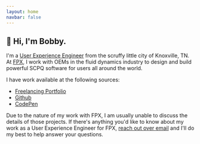 ```yaml
---
layout: home
navbar: false
---
```


## 👋 Hi, I'm Bobby.

I'm a [User Experience Engineer](/what-i-do/) from the scruffy little city of
Knoxville, TN. At [FPX](https://www.fpx.com/), I work with OEMs in the fluid
dynamics industry to design and build powerful SCPQ software for users all
around the world.

I have work available at the following sources:

- [Freelancing Portfolio](https://www.bshow.co/portfolio/)
- [Github](https://github.com/orangedaisy/)
- [CodePen](https://codepen.io/bobbyshowalter/)

Due to the nature of my work with FPX, I am usually unable to discuss the
details of those projects. If there's anything you'd like to know about my work
as a User Experience Engineer for FPX, [reach out over
email](mailto:bobby.showalter@gmail.com) and I'll do my best to help answer your
questions.
